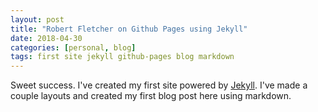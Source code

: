 ```yaml
---
layout: post
title: "Robert Fletcher on Github Pages using Jekyll"
date: 2018-04-30
categories: [personal, blog]
tags: first site jekyll github-pages blog markdown
---
```


Sweet success. I've created my first site powered by [Jekyll](http://jekyllrb.com). I've made a couple layouts and created my first blog post here using markdown.
